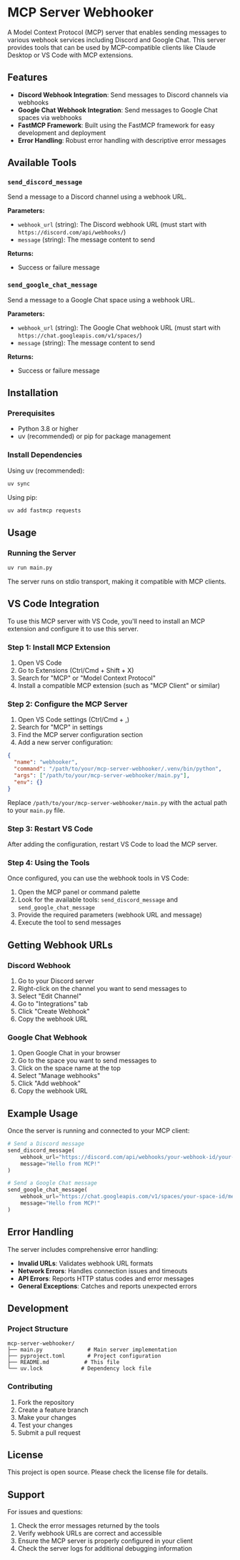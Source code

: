 # MCP Server Webhooker

A Model Context Protocol (MCP) server that enables sending messages to various webhook services including Discord and Google Chat. This server provides tools that can be used by MCP-compatible clients like Claude Desktop or VS Code with MCP extensions.

## Features

- **Discord Webhook Integration**: Send messages to Discord channels via webhooks
- **Google Chat Webhook Integration**: Send messages to Google Chat spaces via webhooks
- **FastMCP Framework**: Built using the FastMCP framework for easy development and deployment
- **Error Handling**: Robust error handling with descriptive error messages

## Available Tools

### `send_discord_message`
Send a message to a Discord channel using a webhook URL.

**Parameters:**
- `webhook_url` (string): The Discord webhook URL (must start with `https://discord.com/api/webhooks/`)
- `message` (string): The message content to send

**Returns:**
- Success or failure message

### `send_google_chat_message`
Send a message to a Google Chat space using a webhook URL.

**Parameters:**
- `webhook_url` (string): The Google Chat webhook URL (must start with `https://chat.googleapis.com/v1/spaces/`)
- `message` (string): The message content to send

**Returns:**
- Success or failure message

## Installation

### Prerequisites

- Python 3.8 or higher
- uv (recommended) or pip for package management

### Install Dependencies

Using uv (recommended):
```bash
uv sync
```

Using pip:
```bash
uv add fastmcp requests
```

## Usage

### Running the Server

```bash
uv run main.py
```

The server runs on stdio transport, making it compatible with MCP clients.

## VS Code Integration

To use this MCP server with VS Code, you'll need to install an MCP extension and configure it to use this server.

### Step 1: Install MCP Extension

1. Open VS Code
2. Go to Extensions (Ctrl/Cmd + Shift + X)
3. Search for "MCP" or "Model Context Protocol"
4. Install a compatible MCP extension (such as "MCP Client" or similar)

### Step 2: Configure the MCP Server

1. Open VS Code settings (Ctrl/Cmd + ,)
2. Search for "MCP" in settings
3. Find the MCP server configuration section
4. Add a new server configuration:

```json
{
  "name": "webhooker",
  "command": "/path/to/your/mcp-server-webhooker/.venv/bin/python",
  "args": ["/path/to/your/mcp-server-webhooker/main.py"],
  "env": {}
}
```

Replace `/path/to/your/mcp-server-webhooker/main.py` with the actual path to your `main.py` file.

### Step 3: Restart VS Code

After adding the configuration, restart VS Code to load the MCP server.

### Step 4: Using the Tools

Once configured, you can use the webhook tools in VS Code:

1. Open the MCP panel or command palette
2. Look for the available tools: `send_discord_message` and `send_google_chat_message`
3. Provide the required parameters (webhook URL and message)
4. Execute the tool to send messages

## Getting Webhook URLs

### Discord Webhook

1. Go to your Discord server
2. Right-click on the channel you want to send messages to
3. Select "Edit Channel"
4. Go to "Integrations" tab
5. Click "Create Webhook"
6. Copy the webhook URL

### Google Chat Webhook

1. Open Google Chat in your browser
2. Go to the space you want to send messages to
3. Click on the space name at the top
4. Select "Manage webhooks"
5. Click "Add webhook"
6. Copy the webhook URL

## Example Usage

Once the server is running and connected to your MCP client:

```python
# Send a Discord message
send_discord_message(
    webhook_url="https://discord.com/api/webhooks/your-webhook-id/your-webhook-token",
    message="Hello from MCP!"
)

# Send a Google Chat message
send_google_chat_message(
    webhook_url="https://chat.googleapis.com/v1/spaces/your-space-id/messages?key=your-key&token=your-token",
    message="Hello from MCP!"
)
```

## Error Handling

The server includes comprehensive error handling:

- **Invalid URLs**: Validates webhook URL formats
- **Network Errors**: Handles connection issues and timeouts
- **API Errors**: Reports HTTP status codes and error messages
- **General Exceptions**: Catches and reports unexpected errors

## Development

### Project Structure

```
mcp-server-webhooker/
├── main.py              # Main server implementation
├── pyproject.toml       # Project configuration
├── README.md           # This file
└── uv.lock            # Dependency lock file
```

### Contributing

1. Fork the repository
2. Create a feature branch
3. Make your changes
4. Test your changes
5. Submit a pull request

## License

This project is open source. Please check the license file for details.

## Support

For issues and questions:
1. Check the error messages returned by the tools
2. Verify webhook URLs are correct and accessible
3. Ensure the MCP server is properly configured in your client
4. Check the server logs for additional debugging information